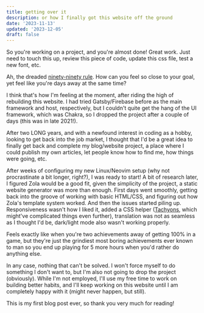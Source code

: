 ```yaml
---
title: getting over it
description: or how I finally got this website off the ground
date: '2023-11-13'
updated: '2023-12-05'
draft: false
---
```


So you're working on a project, and you're almost done! Great work.
Just need to touch this up, review this piece of code, update this css file, test a new font, etc.

Ah, the dreaded [ninety-ninety rule](https://en.wikipedia.org/wiki/Ninety%e2%80%93ninety_rule).
How can you feel so close to your goal, yet feel like you're days away at the same time?

I think that's how I'm feeling at the moment, after riding the high of rebuilding this website.
I had tried Gatsby/Firebase before as the main framework and host, respectively,
but I couldn't quite get the hang of the UI framework, which was Chakra, so I dropped
the project after a couple of days (this was in late 2021!).

After two LONG years, and with a newfound interest in coding as a hobby, looking to
get back into the job market, I thought that I'd be a great idea to finally get back
and complete my blog/website project, a place where I could publish my own articles,
let people know how to find me, how things were going, etc.

After weeks of configuring my new Linux/Neovim setup (why not procrastinate a bit longer, right?),
I was ready to start! A bit of research later, I figured Zola would be a good fit,
given the simplicity of the project, a static website generator was more than enough. 
First days went smoothly, getting back into the groove of working with basic HTML/CSS,
and figuring out how Zola's template system worked. And then the issues started piling up.
Responsiveness wasn't how I liked it, added a CSS helper ([Tachyons](http://tachyons.io/), 
which might've complicated things even further), translation was not as seamless as 
I thought I'd be, dark/light mode also wasn't working properly.

Feels exactly like when you're two achievements away of getting 100% in a game, but
they're just the grindiest most boring achievements ever known to man so you end up
playing for 5 more hours when you'd rather do anything else.

In any case, nothing that can't be solved. I won't force myself to do something I
don't want to, but I'm also not going to drop the project (obviously). While I'm
not employed, I'll use my free time to work on building better habits, and I'll keep
working on this website until I am completely happy with it (might never happen, but still).

This is my first blog post ever, so thank you very much for reading!
